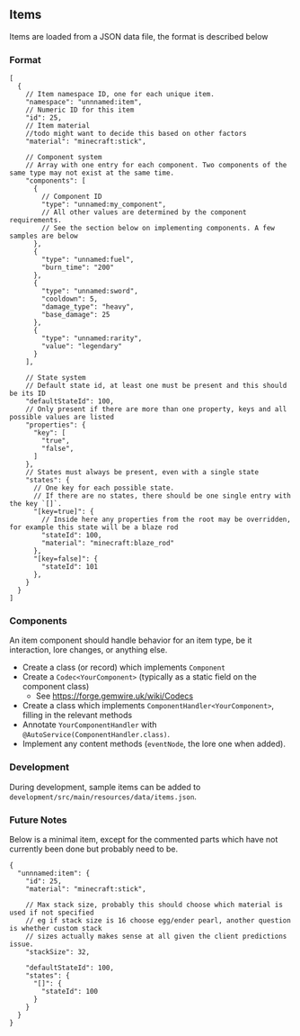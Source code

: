 ## Items
Items are loaded from a JSON data file, the format is described below

### Format
```json5
[
  {
    // Item namespace ID, one for each unique item.
    "namespace": "unnnamed:item", 
    // Numeric ID for this item
    "id": 25,
    // Item material
    //todo might want to decide this based on other factors
    "material": "minecraft:stick",
    
    // Component system
    // Array with one entry for each component. Two components of the same type may not exist at the same time.
    "components": [
      {
        // Component ID
        "type": "unnamed:my_component",
        // All other values are determined by the component requirements.
        // See the section below on implementing components. A few samples are below
      },
      {
        "type": "unnamed:fuel",
        "burn_time": "200"
      },
      {
        "type": "unnamed:sword",
        "cooldown": 5,
        "damage_type": "heavy",
        "base_damage": 25
      },
      {
        "type": "unnamed:rarity",
        "value": "legendary"
      }
    ],
    
    // State system
    // Default state id, at least one must be present and this should be its ID
    "defaultStateId": 100,
    // Only present if there are more than one property, keys and all possible values are listed
    "properties": {
      "key": [
        "true",
        "false",
      ]
    },
    // States must always be present, even with a single state
    "states": {
      // One key for each possible state.
      // If there are no states, there should be one single entry with the key `[]`.
      "[key=true]": {
        // Inside here any properties from the root may be overridden, for example this state will be a blaze rod
        "stateId": 100,
        "material": "minecraft:blaze_rod"
      },
      "[key=false]": {
        "stateId": 101
      },
    }
  }
]
```

### Components
An item component should handle behavior for an item type, be it interaction, lore changes, or anything else.
* Create a class (or record) which implements `Component`
* Create a `Codec<YourComponent>` (typically as a static field on the component class)
  * See https://forge.gemwire.uk/wiki/Codecs
* Create a class which implements `ComponentHandler<YourComponent>`, filling in the relevant methods
* Annotate `YourComponentHandler` with `@AutoService(ComponentHandler.class)`.
* Implement any content methods (`eventNode`, the lore one when added).

### Development
During development, sample items can be added to `development/src/main/resources/data/items.json`.

### Future Notes
Below is a minimal item, except for the commented parts which have not currently been done but probably need to be.
```json5
{
  "unnnamed:item": {
    "id": 25,
    "material": "minecraft:stick",
    
    // Max stack size, probably this should choose which material is used if not specified 
    // eg if stack size is 16 choose egg/ender pearl, another question is whether custom stack 
    // sizes actually makes sense at all given the client predictions issue.
    "stackSize": 32,
    
    "defaultStateId": 100,
    "states": {
      "[]": {
        "stateId": 100
      }
    }
  }
}
```
